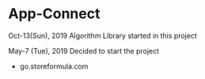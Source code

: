 # App-Connect


Oct-13(Sun), 2019
Algorithm Library started in this project

May-7 (Tue), 2019
Decided to start the project
* go.storeformula.com
